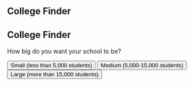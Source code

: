 <!DOCTYPE html>
<head>
  <title>College Finder</title>
</head>
<body>
  <div data-aos="fade-middle">
    <h2>College Finder</h2>
    <!-- Add the rest of the code here -->
  </div>

<script>
  var questionIndex = 1;

  function answer(response) {
    document.getElementById("question" + questionIndex).style.display = "none";
    questionIndex++;
    if (questionIndex <= 10) {
      document.getElementById("question" + questionIndex).style.display = "block";
    } else {
      showResult();
    }
  }

  function showResult() {
    // Code to display the result based on the selected answers
    var selectedMajor = document.getElementById("major").value;
    var result = "Your selected major is: " + selectedMajor;
    document.getElementById("result").innerHTML = result;
    document.getElementById("result").style.display = "block";
  }
</script>

<div data-aos="fade-middle">
  <h2>College Finder</h2>
  <div id="question1">
    <p>How big do you want your school to be?</p>
    <button onclick="answer(true)">Small (less than 5,000 students)</button>
    <button onclick="answer(false)">Medium (5,000-15,000 students)</button>
    <button onclick="answer(false)">Large (more than 15,000 students)</button>
  </div>
  <div id="question2" style="display: none">
    <p>Which location do you prefer?</p>
    <button onclick="answer(true)">Urban</button>
    <button onclick="answer(false)">Suburban</button>
    <button onclick="answer(false)">Rural</button>
  </div>
  <div id="question3" style="display: none">
    <p>How prestigious do you want your school to be?</p>
    <button onclick="answer(true)">Not very prestigious</button>
    <button onclick="answer(false)">Semi-prestigious</button>
    <button onclick="answer(false)">Very prestigious</button>
  </div>
  <div id="question4" style="display: none">
    <p>What do you prefer?</p>
    <button onclick="answer(true)">The beach</button>
    <button onclick="answer(false)">The forest</button>
    <button onclick="answer(false)">The mountains</button>
  </div>
  <div id="question5" style="display: none">
    <p>How good do you want the sports to be?</p>
    <button onclick="answer(true)">Very good (high D1)</button>
    <button onclick="answer(false)">Good (Low D1-D2)</button>
    <button onclick="answer(false)">Sports do not matter to me much (D3)</button>
  </div>
  <div id="question6" style="display: none">
    <p>What do you want to study?</p>
    <select id="major">
      <option value="accounting">Accounting</option>
      <option value="architecture">Architecture</option>
      <option value="biology">Biology</option>
      <option value="business-administration">Business Administration</option>
      <option value="chemistry">Chemistry</option>
      <option value="civil-engineering">Civil Engineering</option>
      <option value="communication-studies">Communication Studies</option>
      <option value="computer-science">Computer Science</option>
      <option value="economics">Economics</option>
      <option value="education">Education</option>
      <option value="electrical-engineering">Electrical Engineering</option>
      <option value="english">English</option>
      <option value="finance">Finance</option>
      <option value="graphic-design">Graphic Design</option>
      <option value="history">History</option>
      <option value="information-technology">Information Technology</option>
      <option value="international-relations">International Relations</option>
      <option value="journalism">Journalism</option>
      <option value="marketing">Marketing</option>
      <option value="mathematics">Mathematics</option>
      <option value="mechanical-engineering">Mechanical Engineering</option>
      <option value="music">Music</option>
      <option value="nursing">Nursing</option>
      <option value="philosophy">Philosophy</option>
      <option value="physics">Physics</option>
      <option value="political-science">Political Science</option>
      <option value="psychology">Psychology</option>
      <option value="sociology">Sociology</option>
      <option value="theater">Theater</option>
      <option value="visual-arts">Visual Arts</option>
    </select>
  </div>
  <div id="question7" style="display: none">
    <p>Do you want to live in a college town?</p>
    <button onclick="answer(true)">Yes</button>
    <button onclick="answer(false)">No</button>
    <button onclick="answer(false)">Doesn't matter</button>
  </div>
  <div id="question8" style="display: none">
    <p>Do you want on-campus housing?</p>
    <button onclick="answer(true)">Yes</button>
    <button onclick="answer(false)">No</button>
    <button onclick="answer(false)">I don't have a preference</button>
  </div>
  <div id="question9" style="display: none">
    <p>Do you want to engage in Greek Life?</p>
    <button onclick="answer(true)">Yes</button>
    <button onclick="answer(false)">No</button>
    <button onclick="answer(false)">Maybe</button>
  </div>
  <div id="question10" style="display: none">
    <p>How much money are you willing to pay?</p>
    <button onclick="answer(true)">Money is not an issue</button>
    <button onclick="answer(false)">I am willing to pay quite a bit (30,000-50,000)</button>
    <button onclick="answer(false)">Cheapest possible (Less than $30,000)</button>
  </div>
  <div id="result" style="display: none"></div>
</div>
</body>
